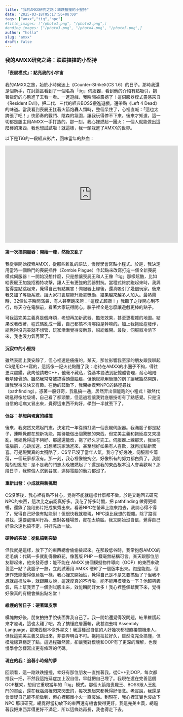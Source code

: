 ```yaml
---
title: "我的AMXX研究之路：跌跌撞撞的小堅持"
date: "2025-03-18T05:17:56+08:00"
tags: ["amxx","tig","npc"]
#title_images: ["/photo1.png", "/photo2.png",]
#ending_images: ["/photo3.png", "/photo4.png", "/photo5.png",]
author: "holla"
slug: "amxx"
draft: false
---
```


### 我的AMXX研究之路：跌跌撞撞的小堅持

#### 「喪屍模式」：點亮我的小宇宙

我的AMXX之旅，始於小時候迷上《Counter-Strike》（CS 1.6）的日子。那時我還是個新手，在討論區看到了一個名為「tig」伺服器，看到他的介紹有點吸引，抱著獵奇的心態進了去看一看。一進遊戲，我瞬間被震撼了！這伺服器模式靈感來自《Resident Evil》，把二代、三代的經典BOSS搬進遊戲，還帶點《Left 4 Dead》的味道。當我看到喪屍王扛著火箭炮轟人類時，整個呆住了，心裡直喊：「這也太誇張了吧！」快節奏的戰鬥、陰森的氛圍，讓我玩得停不下來。後來才知道，這一切都是服主用AMXX一手打造的。那一刻，我心裡燃起一團火：一個人就能做出這麼棒的東西，我也想試試啦！就這樣，我一頭栽進了AMXX的世界。

以下是TiG的一段經典影片，回味當年的熱血：
<iframe width="560" height="315" src="https://www.youtube.com/embed/Rtwg6HNA-qw?si=_YyG447DrjOgltMk" title="YouTube video player" frameborder="0" allow="accelerometer; autoplay; clipboard-write; encrypted-media; gyroscope; picture-in-picture; web-share" referrerpolicy="strict-origin-when-cross-origin" allowfullscreen></iframe>

#### 第一次搞伺服器：開始一陣，然後又亂了

我從零開始摸索AMXX，從那些雜亂的語法，慢慢學會寫點小程式。於是，我決定用當時一個熱門的喪屍插件（Zombie Plague）作起點來改寫打造一個全新喪屍模式伺服器！一開始沒想什麼，只是想讓喪屍王和人王像「tig」那樣炫酷，比如給喪屍王加幾招獨特攻擊，讓人王有更強的武器對抗。當程式終於跑起來時，我興奮得差點跳起來，覺得自己有點厲害！伺服器上線後，還真吸引了幾個玩家。後來我又加了等級系統，讓大家打喪屍能升級拿獎勵，結果越來越多人加入。最熱鬧時，32個位子瞬間滿員，有人甚至跑來誇：「這模式超讚！」我聽了之後開心到不行，每天守在電腦前，看著大家玩得開心，腦子裡全是怎麼讓遊戲更棒的點子。

可我這完美主義真是個麻煩，老想再加新武器、酷炫效果，甚至更複雜的地圖。結果改著改著，程式碼亂成一團，自己都搞不清哪段是幹嘛的。加上我拖延症發作，總覺得沒完美就不想管，玩家漸漸覺得沒新意，紛紛離開。最後，伺服器冷清下來，我也沒力氣再管了。

#### 沉寂中的小堅持

雖然表面上我安靜了，但心裡還是癢癢的。某天，那位影響我至深的朋友跟我聊起CS是用C++寫的，這話像一記火花點醒了我：老待在AMXX的小圈子不夠，得往更深處鑽。我向他請教C++，他毫不藏私，從基本語法到記憶體管理，耐心地陪我啃硬骨頭。雖然我常常被搞得頭暈腦脹，但他總能用簡單的例子讓我豁然開朗，讓我學得又快又有趣。在他的鼓勵下，我開始摸索NPC的路徑尋找（pathfinding）。憑著一股好奇，我亂搞一通，居然弄出個能跑的小程式！雖然代碼亂得像垃圾場，自己看了都頭暈，但這過程讓我對底層技術有了點感覺。只是沒自信的毛病又冒出來，覺得這東西不夠好，學到一半就丟下了。

#### 低谷：夢想與現實的碰撞

後來，我突然又燃起鬥志，決定花一年從頭打造一個喪屍伺服器。我滿腦子都是點子，連睡覺都在想新功能，期待能做出個驚艷的東西。但完美主義和拖延症又來搗亂，我總覺得這不夠好、那邊還能改，拖了好久才完工。伺服器上線那天，我坐在電腦前，心跳加速，幻想著玩家湧進來，甚至想好如果有人喜歡，就再加點新驚喜。可是現實真的太殘酷了，CS早已沒了當年人氣，我守了好幾晚，伺服器空蕩蕩，一個玩家都沒有。那一刻，我心裡像被掏空，好像所有的努力都白費了。我開始胡思亂想：是不是我的鬥志太晚被燃起了？還是我的東西根本沒人會喜歡啊？那段日子，我整個人沉到谷底，連碰電腦的動力都沒了。

#### 重新出發：小成就與新挑戰

CS沒落後，我心裡有點不甘心，覺得不能就這樣什麼都不做。於是又跑回去研究NPC的東西，這次比之前認真好多。我花了好多時間，把 pathfinding 做得更順暢，還錄了幾段影片把成果秀出來。看著NPC在螢幕上跑來跑去，我開心得不得了，覺得自己好像有點能耐！但很快我就發現，NPC遠比我想的複雜。除了路徑尋找，還要處理AI行為、應對各種場景，實在太燒腦。我又開始沒自信，覺得自己好像永遠也搞不定，只好先放一放。

#### 硬幹的突破：從亂搞到突破

但我就是這樣，放下了的東西總會偷偷撿起來。在那段低谷時，我常抱怨AMXX的老毛病：代碼一多就亂得像麻花，像舊版 PHP 一樣毫無結構可言。某天跟那位朋友聊起來，他突發奇想：能不能在 AMXX 搞個模擬物件導向（OOP）的東西來改善這一點？我腦子一熱，立刻試著用 AMXX 硬幹了一個版本出來。跑是能跑，但運作效能慢得像烏龜一樣，我心裡又開始慌，覺得自己是不是又要搞砸了？但我不想就這樣放手，就跟朋友說，這速度真的不行啦，能不能用模塊救一下？他超夠義氣，馬上幫我弄了一個測試版出來，效能瞬間好太多！我心裡整個踏實下來，覺得好像真的有機會搞出點名堂！

#### 維護的苦日子：硬著頭皮學

模塊做好後，朋友拍拍手說後面靠我自己了。我一開始還覺得沒問題，結果維護起來才發現，這也太難了吧。為了搞懂底層邏輯，我甚跑去啃 Assembly Language，那東西根本像外星文！我這種沒自信的人好幾次都想直接關機走人，但我這完美主義又跳出來，非要弄明白不可。拖拖拉拉好久，雖然沒完全搞懂，但模塊總算穩定了點。這過程雖然苦，卻讓我對模塊和OOP有了更深的理解，也慢慢學會怎樣寫出更有條理的代碼。

#### 現在的我：追著小時候的夢

回頭看，這一路跌跌撞撞，幸好有那位朋友一直推著我。從C++到OOP，每次都推我一把，不然我這拖延症加上沒自信，早就把自己埋了。我現在還在完善這個OOP框架，想用它重現當年的「tig」模式。那個火箭炮喪屍王、BOSS跟人王亂鬥的畫面，還在我腦海裡閃來閃去的，每次想起來都覺得好懷念。老實說，我還是會懷疑自己能不能做到，但心裡那團小火一直沒滅。到現在，我心裡其實也沒放下 NPC 那項研究，總覺得當初放下的東西還有機會變得更好。我這完美主義，總逼著我把東西弄得更好不滿足，所以這條路再長，我也得走下去。